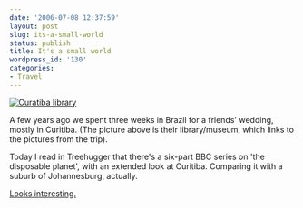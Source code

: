```yaml
---
date: '2006-07-08 12:37:59'
layout: post
slug: its-a-small-world
status: publish
title: It's a small world
wordpress_id: '130'
categories:
- Travel
---
```



[
![Curatiba library](http://www.phfactor.net/pics/Brazil/Curitiba/IMG_3204_pre.jpg)
](http://www.phfactor.net/pics/Brazil/Curitiba/)

A few years ago we spent three weeks in Brazil for a friends' wedding, mostly in Curitiba. (The picture above is their library/museum, which links to the pictures from the trip).

Today I read in Treehugger that there's a six-part BBC series on 'the disposable planet', with an extended look at Curitiba. Comparing it with a suburb of Johannesburg, actually.

[Looks interesting.](http://feeds.treehugger.com/treehuggersite?m=172)
